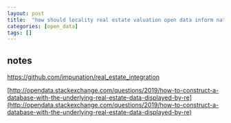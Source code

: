 ```yaml
---
layout: post
title:  "how should locality real estate valuation open data inform nationwide parcels and prices?"
categories: [open_data]
tags: []
---
```


## notes

https://github.com/impunation/real_estate_integration


[http://opendata.stackexchange.com/questions/2019/how-to-construct-a-database-with-the-underlying-real-estate-data-displayed-by-re](http://opendata.stackexchange.com/questions/2019/how-to-construct-a-database-with-the-underlying-real-estate-data-displayed-by-re)